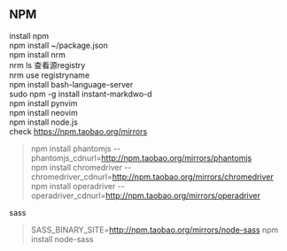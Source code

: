## NPM
install npm    
npm install ~/package.json  
npm install nrm  
nrm ls 查看源registry  
nrm use registryname  
npm install bash-language-server  
sudo npm -g install instant-markdwo-d  
npm install pynvim  
npm install neovim  
npm install node.js  
check https://npm.taobao.org/mirrors  

> npm install phantomjs --phantomjs_cdnurl=http://npm.taobao.org/mirrors/phantomjs  
> npm install chromedriver --chromedriver_cdnurl=http://npm.taobao.org/mirrors/chromedriver  
> npm install operadriver --operadriver_cdnurl=http://npm.taobao.org/mirrors/operadriver  
  

sass
> SASS_BINARY_SITE=http://npm.taobao.org/mirrors/node-sass npm install node-sass    



